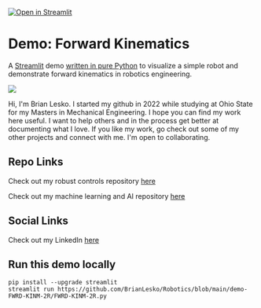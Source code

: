 [![Open in Streamlit](https://static.streamlit.io/badges/streamlit_badge_black_white.svg)](https://robotics-fk-brianlesko.streamlit.app)

# Demo: Forward Kinematics
A [Streamlit](https://streamlit.io) demo [written in pure Python](https://github.com/BrianLesko/Robotics/blob/main/demo-FWRD-KINM-2R/FWRD-KINM-2R.py)
to visualize a simple robot and demonstrate forward kinematics in robotics engineering.

![](docs/Preview.gif)

Hi, I'm Brian Lesko. I started my github in 2022 while studying at Ohio State for my Masters in Mechanical Engineering. I hope you can find my work here useful. I want to help others and in the process get better at documenting what I love. If you like my work, go check out some of my other projects and connect with me. I'm open to collaborating.

## Repo Links 

Check out my robust controls repository [here](https://github.com/BrianLesko/RobustControls)

Check out my machine learning and AI repository [here](https://github.com/BrianLesko/MachineLearning)

## Social Links 

Check out my LinkedIn [here](https://www.linkedin.com/in/brianlesko/)

## Run this demo locally
```
pip install --upgrade streamlit
streamlit run https://github.com/BrianLesko/Robotics/blob/main/demo-FWRD-KINM-2R/FWRD-KINM-2R.py
```
